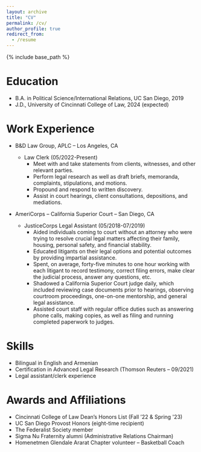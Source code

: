```yaml
---
layout: archive
title: "CV"
permalink: /cv/
author_profile: true
redirect_from:
  - /resume
---
```


{% include base_path %}

Education
======
* B.A. in Political Science/International Relations, UC San Diego, 2019
* J.D., University of Cincinnati College of Law, 2024 (expected)

Work Experience
======
* B&D Law Group, APLC – Los Angeles, CA
  * Law Clerk (05/2022-Present)
    * Meet with and take statements from clients, witnesses, and other relevant parties.
    * Perform legal research as well as draft briefs, memoranda, complaints, stipulations, and motions.
    * Propound and respond to written discovery.
    * Assist in court hearings, client consultations, depositions, and mediations.

* AmeriCorps – California Superior Court – San Diego, CA
   * JusticeCorps Legal Assistant (05/2018-07/2019) 
     * Aided individuals coming to court without an attorney who were trying to resolve crucial legal matters affecting their family, housing, personal safety, and financial stability.
     * Educated litigants on their legal options and potential outcomes by providing impartial assistance.
     * Spent, on average, forty-five minutes to one hour working with each litigant to record testimony, correct filing errors, make clear the judicial process, answer any questions, etc.
     * Shadowed a California Superior Court judge daily, which included reviewing case documents prior to hearings, observing courtroom proceedings, one-on-one mentorship, and general legal assistance.
     * Assisted court staff with regular office duties such as answering phone calls, making copies, as well as filing and running completed paperwork to judges.
  
Skills
======
* Bilingual in English and Armenian
* Certification in Advanced Legal Research (Thomson Reuters – 09/2021)
* Legal assistant/clerk experience
  
Awards and Affiliations
======
* Cincinnati College of Law Dean’s Honors List (Fall ’22 & Spring '23)
* UC San Diego Provost Honors (eight-time recipient) 
* The Federalist Society member
* Sigma Nu Fraternity alumni (Administrative Relations Chairman)
* Homenetmen Glendale Ararat Chapter volunteer – Basketball Coach
  

